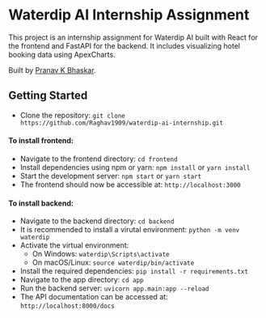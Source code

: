 # Waterdip AI Internship Assignment

This project is an internship assignment for Waterdip AI built with React for the frontend and FastAPI for the backend. It includes visualizing hotel booking data using ApexCharts.

Built by [Pranav K Bhaskar](https://www.linkedin.com/in/pranav-k-bhaskar/).

## Getting Started
- Clone the repository: `git clone https://github.com/Raghav1909/waterdip-ai-internship.git`

#### To install frontend:
- Navigate to the frontend directory: `cd frontend`
- Install dependencies using npm or yarn: `npm install` or `yarn install`
- Start the development server: `npm start` or `yarn start`
- The frontend should now be accessible at: `http://localhost:3000`

#### To install backend:
- Navigate to the backend directory: `cd backend`
- It is recommended to install a virutal environment: `python -m venv waterdip`
- Activate the virtual environment:
  - On Windows: `waterdip\Scripts\activate`
  - On macOS/Linux: `source waterdip/bin/activate`
- Install the required dependencies: `pip install -r requirements.txt`
- Navigate to the app directory: `cd app`
- Run the backend server: `uvicorn app.main:app --reload`
- The API documentation can be accessed at: `http://localhost:8000/docs`

